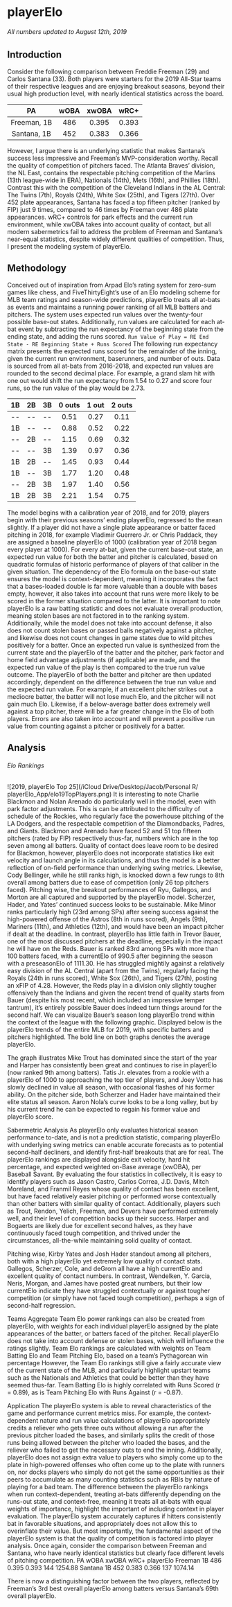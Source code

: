 # playerElo

###### *All numbers updated to August 12th, 2019*

## Introduction
Consider the following comparison between Freddie Freeman (29) and Carlos Santana (33). Both players were starters for the 2019 All-Star teams of their respective leagues and are enjoying breakout seasons, beyond their usual high production level, with nearly identical statistics across the board.  

| PA | wOBA | xwOBA | wRC+ |
| :-: | :-: | :-: | :-: |
| Freeman, 1B | 486 | 0.395 | 0.393 | 144 |
| Santana, 1B | 452 | 0.383 | 0.366 | 137 |

However, I argue there is an underlying statistic that makes Santana’s success less impressive and Freeman’s MVP-consideration worthy. Recall the quality of competition of pitchers faced. The Atlanta Braves’ division, the NL East, contains the respectable pitching competition of the Marlins (13th league-wide in ERA), Nationals (14th), Mets (16th), and Phillies (18th). Contrast this with the competition of the Cleveland Indians in the AL Central: The Twins (7th), Royals (24th), White Sox (25th), and Tigers (27th). Over 452 plate appearances, Santana has faced a top fifteen pitcher (ranked by FIP) just 9 times, compared to 46 times by Freeman over 486 plate appearances. wRC+ controls for park effects and the current run environment, while xwOBA takes into account quality of contact, but all modern sabermetrics fail to address the problem of Freeman and Santana’s near-equal statistics, despite widely different qualities of competition. Thus, I present the modeling system of playerElo.


## Methodology
Conceived out of inspiration from Arpad Elo’s rating system for zero-sum games like chess, and FiveThirtyEight’s use of an Elo modeling scheme for MLB team ratings and season-wide predictions, playerElo treats all at-bats as events and maintains a running power ranking of all MLB batters and pitchers. The system uses expected run values over the twenty-four possible base-out states. Additionally, run values are calculated for each at-bat event by subtracting the run expectancy of the beginning state from the ending state, and adding the runs scored.
`Run Value of Play = RE End State - RE Beginning State + Runs Scored`
The following run expectancy matrix presents the expected runs scored for the remainder of the inning, given the current run environment, baserunners, and number of outs. Data is sourced from all at-bats from 2016-2018, and expected run values are rounded to the second decimal place. For example, a grand slam hit with one out would shift the run expectancy from 1.54 to 0.27 and score four runs, so the run value of the play would be 2.73. 

| 1B | 2B | 3B | 0 outs | 1 out | 2 outs |
| :-: | :-: | :-: | :-: | :-: | :-: |
| -- | -- | -- | 0.51 | 0.27 | 0.11 |
| 1B | -- | -- | 0.88 | 0.52 | 0.22 |
| -- | 2B | -- | 1.15 | 0.69 | 0.32 |
| -- | -- | 3B | 1.39 | 0.97 | 0.36 |
| 1B | 2B | -- | 1.45 | 0.93 | 0.44 |
| 1B | -- | 3B | 1.77 | 1.20 | 0.48 |
| -- | 2B | 3B | 1.97 | 1.40 | 0.56 |
| 1B | 2B | 3B | 2.21 | 1.54 | 0.75 |

The model begins with a calibration year of 2018, and for 2019, players begin with their previous seasons’ ending playerElo, regressed to the mean slightly. If a player did not have a single plate appearance or batter faced pitching in 2018, for example Vladimir Guerrero Jr. or Chris Paddack, they are assigned a baseline playerElo of 1000 (calibration year of 2018 began every player at 1000). For every at-bat, given the current base-out state, an expected run value for both the batter and pitcher is calculated, based on quadratic formulas of historic performance of players of that caliber in the given situation. The dependency of the Elo formula on the base-out state ensures the model is context-dependent, meaning it incorporates the fact that a bases-loaded double is far more valuable than a double with bases empty, however, it also takes into account that runs were more likely to be scored in the former situation compared to the latter. It is important to note playerElo is a raw batting statistic and does not evaluate overall production, meaning stolen bases are not factored in to the ranking system. Additionally, while the model does not take into account defense, it also does not count stolen bases or passed balls negatively against a pitcher, and likewise does not count changes in game states due to wild pitches positively for a batter.
Once an expected run value is synthesized from the current state and the playerElo of the batter and the pitcher, park factor and home field advantage adjustments (if applicable) are made, and the expected run value of the play is then compared to the true run value outcome. The playerElo of both the batter and pitcher are then updated accordingly, dependent on the difference between the true run value and the expected run value. For example, if an excellent pitcher strikes out a mediocre batter, the batter will not lose much Elo, and the pitcher will not gain much Elo. Likewise, if a below-average batter does extremely well against a top pitcher, there will be a far greater change in the Elo of both players. Errors are also taken into account and will prevent a positive run value from counting against a pitcher or positively for a batter. 


## Analysis
###### Elo Rankings
![2019, playerElo Top 25](/iCloud Drive⁩/⁨Desktop⁩/Jacob⁩/Personal R⁩/⁨playerElo_App/elo19TopPlayers.png)
It is interesting to note Charlie Blackmon and Nolan Arenado do particularly well in the model, even with park factor adjustments. This is can be attributed to the difficulty of schedule of the Rockies, who regularly face the powerhouse pitching of the LA Dodgers, and the respectable competition of the Diamondbacks, Padres, and Giants. Blackmon and Arenado have faced 52 and 51 top fifteen pitchers (rated by FIP) respectively thus-far, numbers which are in the top seven among all batters. Quality of contact does leave room to be desired for Blackmon, however, playerElo does not incorporate statistics like exit velocity and launch angle in its calculations, and thus the model is a better reflection of on-field performance than underlying swing metrics. Likewise, Cody Bellinger, while he still ranks high, is knocked down a few rungs to 8th overall among batters due to ease of competition (only 26 top pitchers faced).
Pitching wise, the breakout performances of Ryu, Gallegos, and Morton are all captured and supported by the playerElo model. Scherzer, Hader, and Yates’ continued success looks to be sustainable. Mike Minor ranks particularly high (23rd among SPs) after seeing success against the high-powered offense of the Astros (8th in runs scored), Angels (9th), Mariners (11th), and Athletics (12th), and would have been an impact pitcher if dealt at the deadline.
In contrast, playerElo has little faith in Trevor Bauer, one of the most discussed pitchers at the deadline, especially in the impact he will have on the Reds. Bauer is ranked 83rd among SPs with more than 100 batters faced, with a currentElo of 990.5 after beginning the season with a preseasonElo of 1111.30. He has struggled mightily against a relatively easy division of the AL Central (apart from the Twins), regularly facing the Royals (24th in runs scored), White Sox (26th), and Tigers (27th), posting an xFIP of 4.28. However, the Reds play in a division only slightly tougher offensively than the Indians and given the recent trend of quality starts from Bauer (despite his most recent, which included an impressive temper tantrum), it’s entirely possible Bauer does indeed turn things around for the second half. We can visualize Bauer’s season long playerElo trend within the context of the league with the following graphic. Displayed below is the playerElo trends of the entire MLB for 2019, with specific batters and pitchers highlighted. The bold line on both graphs denotes the average playerElo. 

 
The graph illustrates Mike Trout has dominated since the start of the year and Harper has consistently been great and continues to rise in playerElo (now ranked 9th among batters). Tatis Jr. elevates from a rookie with a playerElo of 1000 to approaching the top tier of players, and Joey Votto has slowly declined in value all season, with occasional flashes of his former ability. On the pitcher side, both Scherzer and Hader have maintained their elite status all season. Aaron Nola’s curve looks to be a long valley, but by his current trend he can be expected to regain his former value and playerElo score.



Sabermetric Analysis
As playerElo only evaluates historical season performance to-date, and is not a prediction statistic, comparing playerElo with underlying swing metrics can enable accurate forecasts as to potential second-half decliners, and identify first-half breakouts that are for real. 
The playerElo rankings are displayed alongside exit velocity, hard hit percentage, and expected weighted on-Base average (xwOBA), per Baseball Savant. By evaluating the four statistics in collectively, it is easy to identify players such as Jason Castro, Carlos Correa, J.D. Davis, Mitch Moreland, and Franmil Reyes whose quality of contact has been excellent, but have faced relatively easier pitching or performed worse contextually than other batters with similar quality of contact. Additionally, players such as Trout, Rendon, Yelich, Freeman, and Devers have performed extremely well, and their level of competition backs up their success. Harper and Bogaerts are likely due for excellent second halves, as they have continuously faced tough competition, and thrived under the circumstances, all-the-while maintaining solid quality of contact.

Pitching wise, Kirby Yates and Josh Hader standout among all pitchers, both with a high playerElo yet extremely low quality of contact stats. Gallegos, Scherzer, Cole, and deGrom all have a high currentElo and excellent quality of contact numbers. In contrast, Wendelken, Y. Garcia, Neris, Morgan, and James have posted great numbers, but their low currentElo indicate they have struggled contextually or against tougher competition (or simply have not faced tough competition), perhaps a sign of second-half regression.

Teams
Aggregate Team Elo power rankings can also be created from playerElo, with weights for each individual playerElo assigned by the plate appearances of the batter, or batters faced of the pitcher. Recall playerElo does not take into account defense or stolen bases, which will influence the ratings slightly. Team Elo rankings are calculated with weights on Team Batting Elo and Team Pitching Elo, based on a team’s Pythagorean win percentage However, the Team Elo rankings still give a fairly accurate view of the current state of the MLB, and particularly highlight upstart teams such as the Nationals and Athletics that could be better than they have seemed thus-far. Team Batting Elo is highly correlated with Runs Scored (r = 0.89), as is Team Pitching Elo with Runs Against (r = -0.87). 

Application
The playerElo system is able to reveal characteristics of the game and performance current metrics miss. For example, the context-dependent nature and run value calculations of playerElo appropriately credits a reliever who gets three outs without allowing a run after the previous pitcher loaded the bases, and similarly splits the credit of those runs being allowed between the pitcher who loaded the bases, and the reliever who failed to get the necessary outs to end the inning. Additionally, playerElo does not assign extra value to players who simply come up to the plate in high-powered offenses who often come up to the plate with runners on, nor docks players who simply do not get the same opportunities as their peers to accumulate as many counting statistics such as RBIs by nature of playing for a bad team. 
The difference between the playerElo rankings when run context-dependent, treating at-bats differently depending on the runs-out state, and context-free, meaning it treats all at-bats with equal weights of importance, highlight the important of including context in player evaluation. The playerElo system accurately captures if hitters consistently bat in favorable situations, and appropriately does not allow this to overinflate their value. 
But most importantly, the fundamental aspect of the playerElo system is that the quality of competition is factored into player analysis. Once again, consider the comparison between Freeman and Santana, who have nearly identical statistics but clearly face different levels of pitching competition. 
	PA	wOBA	xwOBA	wRC+	playerElo
Freeman 1B	486	0.395	0.393	144	1254.88
Santana 1B	452	0.383	0.366	137	1074.14

There is now a distinguishing factor between the two players, reflected by Freeman’s 3rd best overall playerElo among batters versus Santana’s 69th overall playerElo. 

